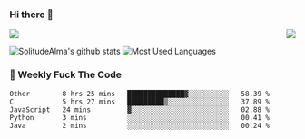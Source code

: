 ### Hi there 👋
<p>
  <a href="https://count.getloli.com/"><img src="https://count.getloli.com/get/@:solitudealma"></a>
  <img src="https://weather-icon.journeyad.repl.co/@guangzhou?v=1" align="right">
</p>



![SolitudeAlma's github stats](https://github-readme-stats.vercel.app/api?username=solitudealma&show_icons=true&theme=radical)
![Most Used Languages](https://github-readme-stats.vercel.app/api/top-langs/?username=solitudealma&layout=compact&hide_border=true&theme=dark)
<!-- ![visitors](https://visitor-badge.glitch.me/badge?page_id=solitudealma.solitudealma.id) -->


### :dart: Weekly Fuck The Code

<!--START_SECTION:waka-->
```text
Other        8 hrs 25 mins   ██████████████▓░░░░░░░░░░   58.39 % 
C            5 hrs 27 mins   █████████▒░░░░░░░░░░░░░░░   37.89 % 
JavaScript   24 mins         ▓░░░░░░░░░░░░░░░░░░░░░░░░   02.88 % 
Python       3 mins          ░░░░░░░░░░░░░░░░░░░░░░░░░   00.41 % 
Java         2 mins          ░░░░░░░░░░░░░░░░░░░░░░░░░   00.24 % 
```
<!--END_SECTION:waka-->
